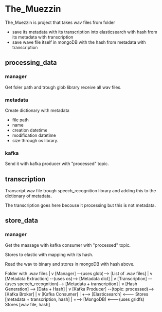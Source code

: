# The_Muezzin

The_Muezzin is project that takes wav files from folder
- save its metadata with its transcription into elasticsearch
  with hash from its metadata with transcription
- save wave file itself in mongoDB
  with the hash from metadata with transcription

## processing_data

### manager

Get foler path and trough glob library receive all wav files.

### metadata

Create dictionary with metadata
- file path
- name
- creation datetime
- modification datetime
- size
through os library.

### kafka

Send it with kafka producer with "processed" topic.

## transcription

Transcript wav file trough speech_recognition library 
and adding this to the dictionary of metadata.

The transcription goes here becouse it processing but this is not metadata.

## store_data

### manager

Get the massage with kafka consumer with "processed" topic.

Stores to elastic with mapping with its hash.

Read the wav to binary and stores in mongoDB with hash above.

Folder with .wav files
     |
     v
[Manager] --(uses glob)--> [List of .wav files]
     |
     v
[Metadata Extraction] --(uses os)--> [Metadata dict]
     |
     v
[Transcription] --(uses speech_recognition)--> [Metadata + transcription]
     |
     v
[Hash Generation] --> [Data + Hash]
     |
     v
[Kafka Producer] --(topic: processed)--> [Kafka Broker]
     |
     v
[Kafka Consumer]
     |
     +--> [Elasticsearch] <--- Stores [metadata + transcription, hash]
     |
     +--> [MongoDB] <---(uses gridfs) Stores [wav file, hash]

